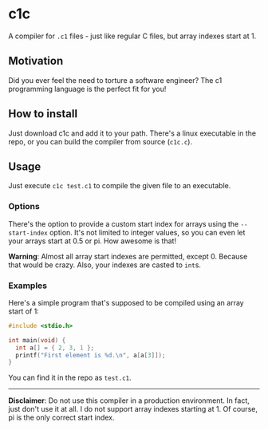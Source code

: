 # c1c

A compiler for `.c1` files - just like regular C files, but array indexes start at 1.

## Motivation

Did you ever feel the need to torture a software engineer?
The c1 programming language is the perfect fit for you!

## How to install

Just download c1c and add it to your path.
There's a linux executable in the repo, or you can build the compiler from source (`c1c.c`).

## Usage

Just execute `c1c test.c1` to compile the given file to an executable.

### Options

There's the option to provide a custom start index for arrays using the `--start-index` option.
It's not limited to integer values, so you can even let your arrays start at 0.5 or pi. How awesome is that!

**Warning**:
Almost all array start indexes are permitted, except 0.
Because that would be crazy.
Also, your indexes are casted to `int`s.

### Examples

Here's a simple program that's supposed to be compiled using an array start of 1:

```c
#include <stdio.h>

int main(void) {
  int a[] = { 2, 3, 1 };
  printf("First element is %d.\n", a[a[3]]);
}
```

You can find it in the repo as `test.c1`.

---

**Disclaimer**:
Do not use this compiler in a production environment.
In fact, just don't use it at all.
I do not support array indexes starting at 1.
Of course, pi is the only correct start index.
